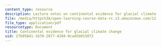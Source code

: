```yaml
---
content_type: resource
description: Lecture notes on continental evidence for glacial climate change.
file: /media/https%3A/open-learning-course-data-rc.s3.amazonaws.com/12-740-paleoceanography-spring-2008/27b958411670287742040cad5b015072_lec11.pdf
file_type: application/pdf
resourcetype: Document
title: Continental evidence for glacial climate change
uid: 27b95841-1670-2877-4204-0cad5b015072
---
```

